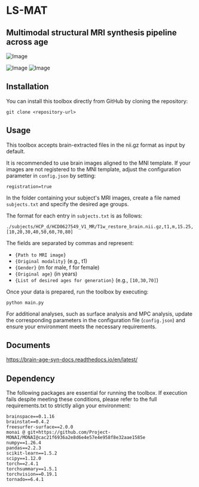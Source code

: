 # LS-MAT

## Multimodal structural MRI synthesis pipeline across age

![Image](https://github.com/user-attachments/assets/673b9a29-53c8-40f5-b63e-122c74db7207)



![Image](https://github.com/user-attachments/assets/41ebacab-60f2-4b02-92f7-5b4c818ebabd)
![Image](https://github.com/user-attachments/assets/e6772f6e-a776-4a3f-afff-d4f079fef383)


## Installation

You can install this toolbox directly from GitHub by cloning the repository:

```
git clone <repository-url>
```

## Usage

This toolbox accepts brain-extracted files in the nii.gz format as input by default.

It is recommended to use brain images aligned to the MNI template. If your images are not registered to the MNI template, adjust the configuration parameter in `config.json` by setting:

```
registration=true
```

In the folder containing your subject's MRI images, create a file named `subjects.txt` and specify the desired age groups.

The format for each entry in `subjects.txt` is as follows:

```
./subjects/HCP_d/HCD0627549_V1_MR/T1w_restore_brain.nii.gz,t1,m,15.25,[10,20,30,40,50,60,70,80]
```

The fields are separated by commas and represent:

* `{Path to MRI image}`
* `{Original modality}` (e.g., t1)
* `{Gender}` (m for male, f for female)
* `{Original age}` (in years)
* `{List of desired ages for generation}` (e.g., `[10,30,70]`)

Once your data is prepared, run the toolbox by executing:

```
python main.py
```

For additional analyses, such as surface analysis and MPC analysis, update the corresponding parameters in the configuration file (`config.json`) and ensure your environment meets the necessary requirements.


## Documents

https://brain-age-syn-docs.readthedocs.io/en/latest/

## Dependency
The following packages are essential for running the toolbox. If execution fails despite meeting these conditions, please refer to the full requirements.txt to strictly align your environment:

```
brainspace==0.1.16
brainstat==0.4.2
freesurfer-surface==2.0.0
monai @ git+https://github.com/Project-MONAI/MONAI@cac21f6936a2e8d6e4e57e4e958f8e32aae1585e
numpy==1.26.4
pandas==2.2.3
scikit-learn==1.5.2
scipy==1.12.0
torch==2.4.1
torchsummary==1.5.1
torchvision==0.19.1
tornado==6.4.1
```

